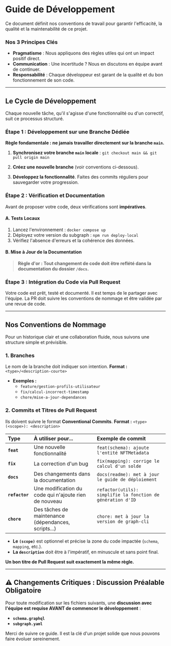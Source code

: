 # Guide de Développement

Ce document définit nos conventions de travail pour garantir l'efficacité, la qualité et la maintenabilité de ce projet.

### Nos 3 Principes Clés

- **Pragmatisme** : Nous appliquons des règles utiles qui ont un impact positif direct.
- **Communication** : Une incertitude ? Nous en discutons en équipe avant de continuer.
- **Responsabilité** : Chaque développeur est garant de la qualité et du bon fonctionnement de son code.

---

## Le Cycle de Développement

Chaque nouvelle tâche, qu'il s'agisse d'une fonctionnalité ou d'un correctif, suit ce processus structuré.

### Étape 1 : Développement sur une Branche Dédiée

**Règle fondamentale : ne jamais travailler directement sur la branche `main`.**

1.  **Synchronisez votre branche `main` locale** :
    `git checkout main && git pull origin main`

2.  **Créez une nouvelle branche** (voir conventions ci-dessous).

3.  **Développez la fonctionnalité**. Faites des commits réguliers pour sauvegarder votre progression.

### Étape 2 : Vérification et Documentation

Avant de proposer votre code, deux vérifications sont **impératives**.

#### A. Tests Locaux

1.  Lancez l'environnement : `docker compose up`
2.  Déployez votre version du subgraph : `npm run deploy-local`
3.  Vérifiez l'absence d'erreurs et la cohérence des données.

#### B. Mise à Jour de la Documentation

> **Règle d'or : Tout changement de code doit être reflété dans la documentation du dossier `/docs`.**

### Étape 3 : Intégration du Code via Pull Request

Votre code est prêt, testé et documenté. Il est temps de le partager avec l'équipe.
La PR doit suivre les conventions de nommage et être validée par une revue de code.

---

## Nos Conventions de Nommage

Pour un historique clair et une collaboration fluide, nous suivons une structure simple et prévisible.

### 1. Branches

Le nom de la branche doit indiquer son intention.
**Format :** `<type>/<description-courte>`

- **Exemples :**
  - `feature/gestion-profils-utilisateur`
  - `fix/calcul-incorrect-timestamp`
  - `chore/mise-a-jour-dependances`

### 2. Commits et Titres de Pull Request

Ils doivent suivre le format **Conventional Commits**.
**Format :** `<type>(<scope>): <description>`

| Type           | À utiliser pour...                                    | Exemple de commit                                           |
| :------------- | :---------------------------------------------------- | :---------------------------------------------------------- |
| **`feat`**     | Une nouvelle fonctionnalité                           | `feat(schema): ajoute l'entité NFTMetadata`                 |
| **`fix`**      | La correction d'un bug                                | `fix(mapping): corrige le calcul d'un solde`                |
| **`docs`**     | Des changements dans la documentation                 | `docs(readme): met à jour le guide de déploiement`          |
| **`refactor`** | Une modification du code qui n'ajoute rien de nouveau | `refactor(utils): simplifie la fonction de génération d'ID` |
| **`chore`**    | Des tâches de maintenance (dépendances, scripts...)   | `chore: met à jour la version de graph-cli`                 |

- **Le `(scope)`** est optionnel et précise la zone du code impactée (`schema`, `mapping`, etc.).
- **La `description`** doit être à l'impératif, en minuscule et sans point final.

**Un bon titre de Pull Request suit exactement la même règle.**

---

## ⚠️ Changements Critiques : Discussion Préalable Obligatoire

Pour toute modification sur les fichiers suivants, une **discussion avec l'équipe est requise AVANT de commencer le développement** :

- **`schema.graphql`**
- **`subgraph.yaml`**

Merci de suivre ce guide. Il est la clé d'un projet solide que nous pouvons faire évoluer sereinement.
